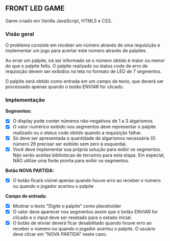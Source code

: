 ## FRONT LED GAME

Game criado em Vanilla JavaScript, HTML5 e CS3.

### Visão geral

O problema consiste em receber um número através de uma requisição e implementar um jogo para acertar este número através de palpites.

Ao errar um palpite, irá ser informado se o número obtido é maior ou menor do que o palpite feito. O palpite realizado ou status code de erro de requisição devem ser exibidos na tela no formato de LED de 7 segmentos.

O palpite será obtido como entrada em um campo de texto, que deverá ser processado apenas quando o botão ENVIAR for clicado.

### Implementação

**Segmentos:**

- [x] O display pode conter números não-negativos de 1 a 3 algarismos.
- [x] O valor numérico exibido nos segmentos deve representar o palpite realizado ou o status code obtido quando a requisição falhar.
- [x] Só deve ser apresentada a quantidade de algarismos necessária (O número 29 precisar ser exibido sem zero à esquerda).
- [x] Você deve implementar sua própria solução para exibir os segmentos. Não serão aceitas bibliotecas de terceiros para esta etapa. Em especial, NÃO utilize uma fonte pronta para exibir os segmentos.

**Botão NOVA PARTIDA:**

- [x] O botão ficará visível apenas quando houve erro ao receber o número ou quando o jogador acertou o palpite

**Campo de entrada:**

- [x] Mostrar o texto "Digite o palpite" como placeholder
- [x] O valor deve aparecer nos segmentos assim que o botão ENVIAR for clicado e o input deve ser resetado para o estado inicial.
- [x] O botão de enviar deverá ficar desabilitado quando houve erro ao receber o número ou quando o jogador acertou o palpite. 
O usuário deve clicar em "NOVA PARTIDA" neste caso.